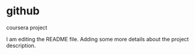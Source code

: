 # github
coursera project

I am editing the README file. Adding some more details about the project description.
